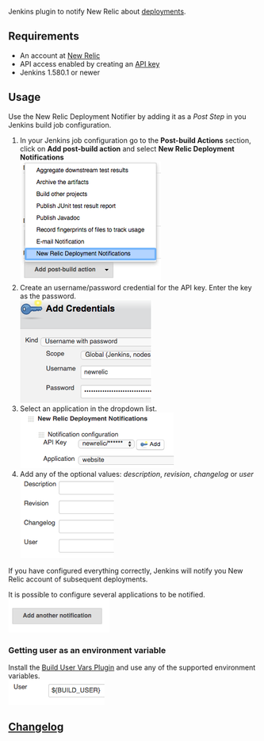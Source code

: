 Jenkins plugin to notify New Relic about
[deployments](https://docs.newrelic.com/docs/apm/applications-menu/events/deployments-dashboard).

## Requirements

-   An account at [New Relic](http://newrelic.com/)
-   API access enabled by creating an [API
    key](https://docs.newrelic.com/docs/apm/apis/requirements/api-key)
-   Jenkins 1.580.1 or newer

## Usage

Use the New Relic Deployment Notifier by adding it as a *Post Step* in
you Jenkins build job configuration.

1.  In your Jenkins job configuration go to the **Post-build Actions**
    section, click on **Add post-build action** and select **New Relic
    Deployment Notifications**  
    ![](docs/images/postbuild.png)
2.  Create an username/password credential for the API key. Enter the
    key as the password.  
    ![](docs/images/credential.png)
3.  Select an application in the dropdown list.  
    ![](docs/images/validcredential.png)
4.  Add any of the optional values: *description*, *revision*,
    *changelog* or *user*  
    ![](docs/images/optional.png)

If you have configured everything correctly, Jenkins will notify you New
Relic account of subsequent deployments.

It is possible to configure several applications to be notified.  
![](docs/images/addnotification.png)

### Getting user as an environment variable

Install the [Build User Vars
Plugin](http://localhost:8085/display/JENKINS/Build+User+Vars+Plugin)
and use any of the supported environment variables.  
![](docs/images/user.png)

## [Changelog](https://github.com/jenkinsci/newrelic-deployment-notifier-plugin/blob/master/CHANGELOG.md)
